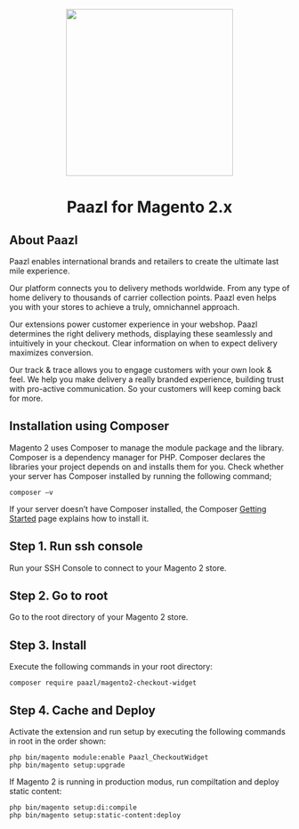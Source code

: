 
<p align="center">
  <img src="https://www.paazl.com/app/themes/paazl-2018/assets/dist/images/logo.5b3f9aac.svg" width="300"/>
</p>
<h1 align="center">Paazl for Magento 2.x</h2>


<h2>About Paazl</h2>

Paazl enables international brands and retailers to create the ultimate last mile experience.                                            

Our platform connects you to delivery methods worldwide. From any type of home delivery to thousands of carrier collection points. Paazl even helps you with your stores to achieve a truly, omnichannel approach.

Our extensions power customer experience in your webshop. Paazl determines the right delivery methods, displaying these seamlessly and intuitively in your checkout. Clear information on when to expect delivery maximizes conversion.

Our track & trace allows you to engage customers with your own look & feel. We help you make delivery a really branded experience, building trust with pro-active communication. So your customers will keep coming back for more.

<h2>Installation using Composer</h2>
Magento 2 uses Composer to manage the module package and the library. Composer is a dependency manager for PHP. Composer declares the libraries your project depends on and installs them for you.
Check whether your server has Composer installed by running the following command;
   
   ```
   composer –v
   ``` 
   
If your server doesn’t have Composer installed, the Composer [Getting Started](https://getcomposer.org/doc/00-intro.md#installation-linux-unix-osx) page explains how to install it.


## Step 1. Run ssh console ##
Run your SSH Console to connect to your Magento 2 store.
## Step 2. Go to root ##
Go to the root directory of your Magento 2 store.
## Step 3. Install ##
Execute the following commands in your root directory:
   ```
composer require paazl/magento2-checkout-widget
   ```
## Step 4. Cache and Deploy ##
Activate the extension and run setup by executing the following commands in root in the order shown:
   ```
   php bin/magento module:enable Paazl_CheckoutWidget
   php bin/magento setup:upgrade
  ```
If Magento 2 is running in production modus, run compiltation and deploy static content:
   ```
php bin/magento setup:di:compile
php bin/magento setup:static-content:deploy
   ```
